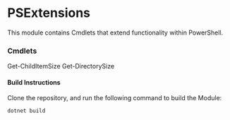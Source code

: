 # PSExtensions

This module contains Cmdlets that extend functionality within PowerShell.

### Cmdlets
Get-ChildItemSize
Get-DirectorySize


#### Build Instructions

Clone the repository, and run the following command to build the Module:
```
dotnet build
```

